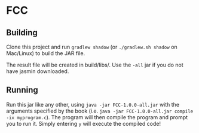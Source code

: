# FCC

## Building

Clone this project and run `gradlew shadow` (or `./gradlew.sh shadow` on Mac/Linux) to build the JAR file.

The result file will be created in build/libs/. Use the `-all` jar if you do not have jasmin downloaded.

## Running

Run this jar like any other, using `java -jar FCC-1.0.0-all.jar` with the arguments specified by the book
(i.e. `java -jar FCC-1.0.0-all.jar compile -ix myprogram.c`). The program will then compile the program and
prompt you to run it. Simply entering `y` will execute the compiled code!

